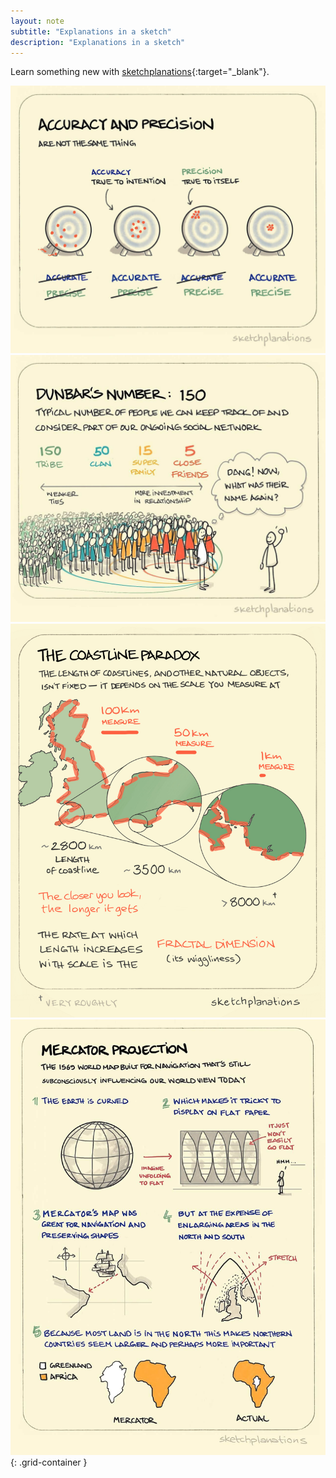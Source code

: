 ```yaml
---
layout: note
subtitle: "Explanations in a sketch"
description: "Explanations in a sketch"
---
```


Learn something new with [sketchplanations][5]{:target="_blank"}.

![Accuracy and precision][1]
![Dunbar's number: 150][2]
![The coastline paradox][3]
![Mercator projection][4]
{: .grid-container }

[1]: /assets/images/notes/2/sketchplanations-accuracy-and-precision.jpg
[2]: /assets/images/notes/2/sketchplanations-dunbars-number.jpg
[3]: /assets/images/notes/2/sketchplanations-coastline-paradox.jpg
[4]: /assets/images/notes/2/sketchplanations-mercator-projection.jpg
[5]: https://www.sketchplanations.com
